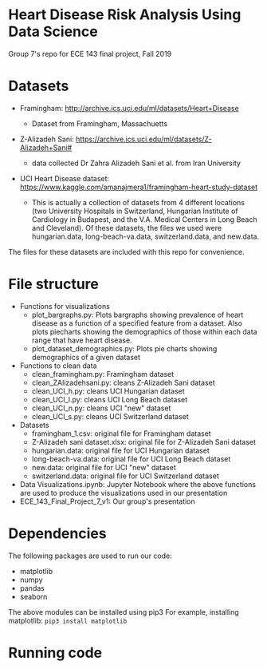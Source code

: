 # Heart Disease Risk Analysis Using Data Science
Group 7's repo for ECE 143 final project, Fall 2019

# Datasets
- Framingham: http://archive.ics.uci.edu/ml/datasets/Heart+Disease
  - Dataset from Framingham, Massachuetts

- Z-Alizadeh Sani: https://archive.ics.uci.edu/ml/datasets/Z-Alizadeh+Sani#
  - data collected Dr Zahra Alizadeh Sani et al. from Iran University

- UCI Heart Disease dataset: https://www.kaggle.com/amanajmera1/framingham-heart-study-dataset
  - This is actually a collection of datasets from 4 different locations (two University Hospitals in Switzerland, Hungarian Institute of Cardiology in Budapest, and the V.A. Medical Centers in Long Beach and Cleveland). Of these datasets, the files we used were hungarian.data, long-beach-va.data, switzerland.data, and new.data.

The files for these datasets are included with this repo for convenience.

# File structure
- Functions for visualizations
  - plot_bargraphs.py: Plots bargraphs showing prevalence of heart disease as a function of a specified feature from a dataset. Also plots piecharts showing the demographics of those within each data range that have heart disease.
  - plot_dataset_demographics.py: Plots pie charts showing demographics of a given dataset
- Functions to clean data
  - clean_framingham.py: Framingham dataset
  - clean_ZAlizadehsani.py: cleans Z-Alizadeh Sani dataset
  - clean_UCI_h.py: cleans UCI Hungarian dataset
  - clean_UCI_l.py: cleans UCI Long Beach dataset
  - clean_UCI_n.py: cleans UCI "new" dataset
  - clean_UCI_s.py: cleans UCI Switzerland dataset
- Datasets
  - framingham_1.csv: original file for Framingham dataset
  - Z-Alizadeh sani dataset.xlsx: original file for Z-Alizadeh Sani dataset
  - hungarian.data: original file for UCI Hungarian dataset
  - long-beach-va.data: original file for UCI Long Beach dataset
  - new.data: original file for UCI "new" dataset
  - switzerland.data: original file for UCI Switzerland dataset
- Data Visualizations.ipynb: Jupyter Notebook where the above functions are used to produce the visualizations used in our presentation
- ECE_143_Final_Project_7_v1: Our group's presentation

# Dependencies
The following packages are used to run our code:
- matplotlib
- numpy
- pandas
- seaborn

The above modules can be installed using pip3
For example, installing matplotlib:
`pip3 install matplotlib`

# Running code
